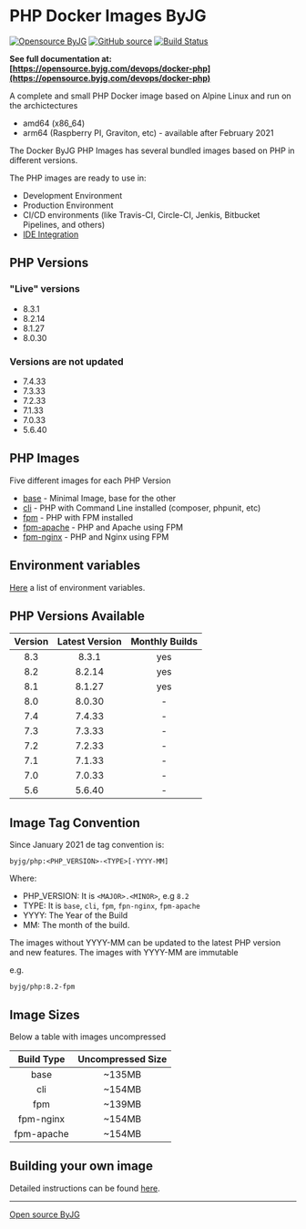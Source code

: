 # PHP Docker Images ByJG

[![Opensource ByJG](https://img.shields.io/badge/opensource-byjg-success.svg)](http://opensource.byjg.com)
[![GitHub source](https://img.shields.io/badge/Github-source-informational?logo=github)](https://github.com/byjg/docker-php/)
[![Build Status](https://github.com/byjg/docker-php/actions/workflows/build.yml/badge.svg?branch=master)](https://github.com/byjg/docker-php/actions/workflows/build.yml)

**See full documentation at: [https://opensource.byjg.com/devops/docker-php](https://opensource.byjg.com/devops/docker-php)**

A complete and small PHP Docker image based on Alpine Linux and run on the archictectures

- amd64 (x86_64)
- arm64 (Raspberry PI, Graviton, etc) - available after February 2021

The Docker ByJG PHP Images has several bundled images based on PHP in different versions.

The PHP images are ready to use in:

- Development Environment
- Production Environment
- CI/CD environments (like Travis-CI, Circle-CI, Jenkis, Bitbucket Pipelines, and others)
- [IDE Integration](docs/ide.md)

## PHP Versions

### "Live" versions

- 8.3.1
- 8.2.14
- 8.1.27
- 8.0.30

### Versions are not updated

- 7.4.33
- 7.3.33
- 7.2.33
- 7.1.33
- 7.0.33
- 5.6.40

## PHP Images

Five different images for each PHP Version

- [base](docs/image-base.md) - Minimal Image, base for the other
- [cli](docs/image-cli.md) - PHP with Command Line installed (composer, phpunit, etc)
- [fpm](docs/image-fpm.md) - PHP with FPM installed
- [fpm-apache](docs/image-fpm.md) - PHP and Apache using FPM
- [fpm-nginx](docs/image-fpm.md) - PHP and Nginx using FPM

## Environment variables

[Here](docs/environment.md) a list of environment variables.

## PHP Versions Available

|  Version     | Latest Version | Monthly Builds |
|:------------:|:--------------:|:--------------:|
| 8.3          | 8.3.1          | yes            |
| 8.2          | 8.2.14         | yes            |
| 8.1          | 8.1.27         | yes            |
| 8.0          | 8.0.30         | -              |
| 7.4          | 7.4.33         | -              |
| 7.3          | 7.3.33         | -              |
| 7.2          | 7.2.33         | -              |
| 7.1          | 7.1.33         | -              |
| 7.0          | 7.0.33         | -              |
| 5.6          | 5.6.40         | -              |

 
## Image Tag Convention

Since January 2021 de tag convention is:

```
byjg/php:<PHP_VERSION>-<TYPE>[-YYYY-MM]
```

Where:
- PHP_VERSION: It is `<MAJOR>.<MINOR>`, e.g `8.2`
- TYPE: It is `base`, `cli`,  `fpm`, `fpn-nginx`, `fpm-apache`
- YYYY: The Year of the Build
- MM: The month of the build.

The images without YYYY-MM can be updated to the latest PHP version and new features. 
The images with YYYY-MM are immutable

e.g.

```
byjg/php:8.2-fpm
```

## Image Sizes

Below a table with images uncompressed

|  Build Type  | Uncompressed Size |
|:------------:|:-----------------:|
|  base        |            ~135MB |
|  cli         |            ~154MB |
|  fpm         |            ~139MB |
|  fpm-nginx   |            ~154MB |
|  fpm-apache  |            ~154MB |


## Building your own image

Detailed instructions can be found [here](docs/building.md).

----
[Open source ByJG](http://opensource.byjg.com)
